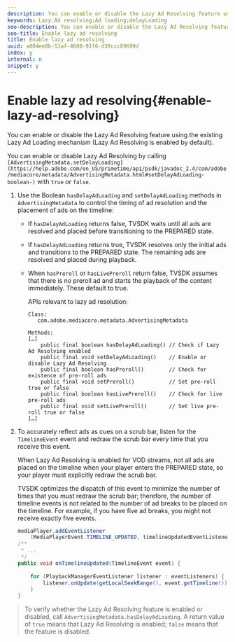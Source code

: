 ```yaml
---
description: You can enable or disable the Lazy Ad Resolving feature using the existing Lazy Ad Loading mechanism (Lazy Ad Resolving is enabled by default).
keywords: Lazy;Ad resolving;Ad loading;delayLoading
seo-description: You can enable or disable the Lazy Ad Resolving feature using the existing Lazy Ad Loading mechanism (Lazy Ad Resolving is enabled by default).
seo-title: Enable lazy ad resolving
title: Enable lazy ad resolving
uuid: a084ee0b-53af-4600-91f6-d30ccc89699d
index: y
internal: n
snippet: y
---
```


# Enable lazy ad resolving{#enable-lazy-ad-resolving}

You can enable or disable the Lazy Ad Resolving feature using the existing Lazy Ad Loading mechanism (Lazy Ad Resolving is enabled by default).

You can enable or disable Lazy Ad Resolving by calling ` [AdvertisingMetadata.setDelayLoading](https://help.adobe.com/en_US/primetime/api/psdk/javadoc_2.4/com/adobe/mediacore/metadata/AdvertisingMetadata.html#setDelayAdLoading-boolean-)` with `true` or `false`.

1. Use the Boolean `hasDelayAdLoading` and `setDelayAdLoading` methods in `AdvertisingMetadata` to control the timing of ad resolution and the placement of ads on the timeline:

    * If `hasDelayAdLoading` returns false, TVSDK waits until all ads are resolved and placed before transitioning to the PREPARED state. 
    * If `hasDelayAdLoading` returns true, TVSDK resolves only the initial ads and transitions to the PREPARED state. The remaining ads are resolved and placed during playback. 
    * When `hasPreroll` or `hasLivePreroll` return false, TVSDK assumes that there is no preroll ad and starts the playback of the content immediately. These default to true.

       APIs relevant to lazy ad resolution:     
    
       ```    
       Class: 
          com.adobe.mediacore.metadata.AdvertisingMetadata 
        
       Methods: 
       […] 
           public final boolean hasDelayAdLoading() // Check if Lazy Ad Resolving enabled 
           public final void setDelayAdLoading()    // Enable or disable Lazy Ad Resolving 
           public final boolean hasPreroll()        // Check for existence of pre-roll ads 
           public final void setPreroll()           // Set pre-roll true or false 
           public final boolean hasLivePreroll()    // Check for live pre-roll ads 
           public final void setLivePreroll()       // Set live pre-roll true or false 
       […]
       ```

1. To accurately reflect ads as cues on a scrub bar, listen for the `TimelineEvent` event and redraw the scrub bar every time that you receive this event.

   When Lazy Ad Resolving is enabled for VOD streams, not all ads are placed on the timeline when your player enters the PREPARED state, so your player must explicitly redraw the scrub bar.

   TVSDK optimizes the dispatch of this event to minimize the number of times that you must redraw the scrub bar; therefore, the number of timeline events is not related to the number of ad breaks to be placed on the timeline. For example, if you have five ad breaks, you might not receive exactly five events.

   ```java
   mediaPlayer.addEventListener 
       (MediaPlayerEvent.TIMELINE_UPDATED, timelineUpdatedEventListener); 
   /** 
    * ... 
    */ 
   public void onTimelineUpdated(TimelineEvent event) { 
    
       for (PlaybackManagerEventListener listener : eventListeners) { 
           listener.onUpdate(getLocalSeekRange(), event.getTimeline()); 
       } 
   } 
   
   ```

>To verify whether the Lazy Ad Resolving feature is enabled or disabled, call `AdvertisingMetadata.hasDelayAdLoading`. A return value of `true` means that Lazy Ad Resolving is enabled; `false` means that the feature is disabled. 


